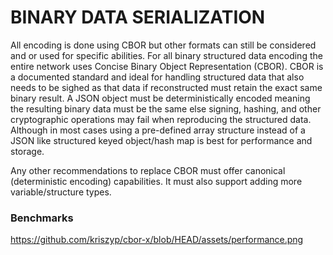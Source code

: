 # BINARY DATA SERIALIZATION

All encoding is done using CBOR but other formats can still be considered and or used for specific abilities. For all binary structured data encoding the entire network uses Concise Binary Object Representation (CBOR). CBOR is a documented standard and ideal for handling structured data that also needs to be sighed as that data if reconstructed must retain the exact same binary result. A JSON object must be deterministically encoded meaning the resulting binary data must be the same else signing, hashing, and other cryptographic operations may fail when reproducing the structured data. Although in most cases using a pre-defined array structure instead of a JSON like structured keyed object/hash map is best for performance and storage.

Any other recommendations to replace CBOR must offer canonical (deterministic encoding) capabilities. It must also support adding more variable/structure types.

### Benchmarks

https://github.com/kriszyp/cbor-x/blob/HEAD/assets/performance.png
